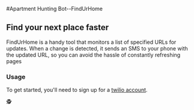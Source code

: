 #Apartment Hunting Bot--FindUrHome

## Find your next place faster

FindUrHome is a handy tool that monitors a list of specified URLs for updates. When a change is detected, it sends an SMS to your phone with the updated URL, so you can avoid the hassle of constantly refreshing pages 

### Usage

To get started, you'll need to sign up for a [twilio account](https://www.twilio.com/try-twilio).

🕵
